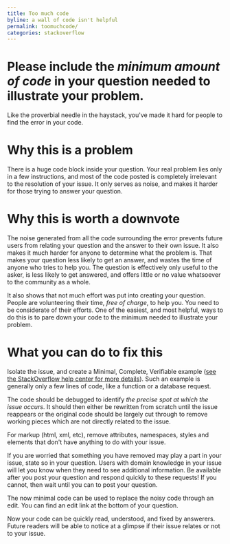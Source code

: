 ```yaml
---
title: Too much code
byline: a wall of code isn't helpful
permalink: toomuchcode/
categories: stackoverflow
---
```

# Please include the _minimum amount of code_ in your question needed to illustrate your problem.
Like the proverbial needle in the haystack, you've made it hard for people to find the error in your code.

# Why this is a problem
There is a huge code block inside your question. Your real problem lies only in a few instructions, and most of the code posted is completely irrelevant to the resolution of your issue. It only serves as noise, and makes it harder for those trying to answer your question.

# Why this is worth a downvote
The noise generated from all the code surrounding the error prevents future users from relating your question and the answer to their own issue. It also makes it much harder for anyone to determine what the problem is.  That makes your question less likely to get an answer, and wastes the time of anyone who tries to help you. The question is effectively only useful to the asker, is less likely to get answered, and offers little or no value whatsoever to the community as a whole.

It also shows that not much effort was put into creating your question. People are volunteering their time, _free of charge_, to help you. You need to be considerate of their efforts. One of the easiest, and most helpful, ways to do this is to pare down your code to the minimum needed to illustrate your problem.

# What you can do to fix this
Isolate the issue, and create a Minimal, Complete, Verifiable example ([see the StackOverflow help center for more details](http://stackoverflow.com/help/mcve)). Such an example is generally only a few lines of code, like a function or a database request.

The code should be debugged to identify _the precise spot at which the issue occurs_. It should then either be rewritten from scratch until the issue reappears or the original code should be largely cut through to remove working pieces which are not directly related to the issue.

For markup (html, xml, etc), remove attributes, namespaces, styles and elements that don't have anything to do with your issue.

If you are worried that something you have removed may play a part in your issue, state so in your question. Users with domain knowledge in your issue will let you know when they need to see additional information. Be available after you post your question and respond quickly to these requests! If you cannot, then wait until you can to post your question.

The now minimal code can be used to replace the noisy code through an edit. You can find an edit link at the bottom of your question.

Now your code can be quickly read, understood, and fixed by answerers. Future readers will be able to notice at a glimpse if their issue relates or not to your issue.